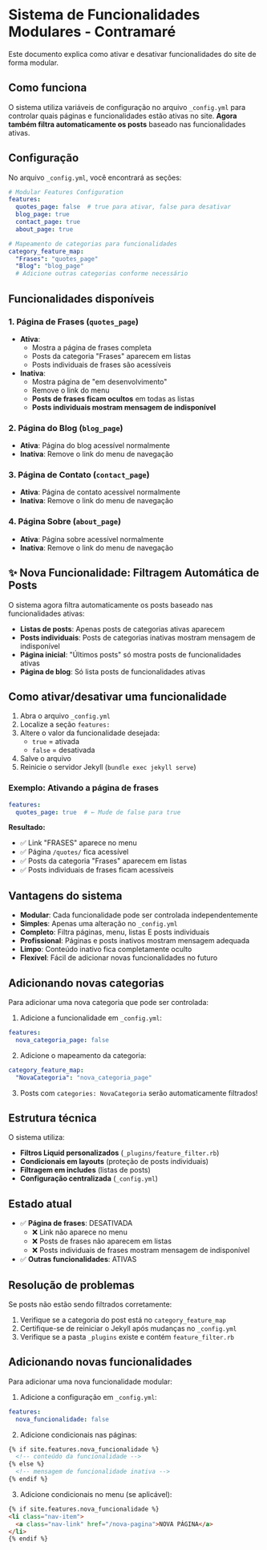 # Sistema de Funcionalidades Modulares - Contramaré

Este documento explica como ativar e desativar funcionalidades do site de forma modular.

## Como funciona

O sistema utiliza variáveis de configuração no arquivo `_config.yml` para controlar quais páginas e funcionalidades estão ativas no site. **Agora também filtra automaticamente os posts** baseado nas funcionalidades ativas.

## Configuração

No arquivo `_config.yml`, você encontrará as seções:

```yaml
# Modular Features Configuration
features:
  quotes_page: false  # true para ativar, false para desativar
  blog_page: true
  contact_page: true
  about_page: true

# Mapeamento de categorias para funcionalidades
category_feature_map:
  "Frases": "quotes_page"
  "Blog": "blog_page"
  # Adicione outras categorias conforme necessário
```

## Funcionalidades disponíveis

### 1. Página de Frases (`quotes_page`)
- **Ativa**:
  - Mostra a página de frases completa
  - Posts da categoria "Frases" aparecem em listas
  - Posts individuais de frases são acessíveis
- **Inativa**:
  - Mostra página de "em desenvolvimento"
  - Remove o link do menu
  - **Posts de frases ficam ocultos** em todas as listas
  - **Posts individuais mostram mensagem de indisponível**

### 2. Página do Blog (`blog_page`)
- **Ativa**: Página do blog acessível normalmente
- **Inativa**: Remove o link do menu de navegação

### 3. Página de Contato (`contact_page`)
- **Ativa**: Página de contato acessível normalmente
- **Inativa**: Remove o link do menu de navegação

### 4. Página Sobre (`about_page`)
- **Ativa**: Página sobre acessível normalmente
- **Inativa**: Remove o link do menu de navegação

## ✨ **Nova Funcionalidade: Filtragem Automática de Posts**

O sistema agora filtra automaticamente os posts baseado nas funcionalidades ativas:

- **Listas de posts**: Apenas posts de categorias ativas aparecem
- **Posts individuais**: Posts de categorias inativas mostram mensagem de indisponível
- **Página inicial**: "Últimos posts" só mostra posts de funcionalidades ativas
- **Página de blog**: Só lista posts de funcionalidades ativas

## Como ativar/desativar uma funcionalidade

1. Abra o arquivo `_config.yml`
2. Localize a seção `features:`
3. Altere o valor da funcionalidade desejada:
   - `true` = ativada
   - `false` = desativada
4. Salve o arquivo
5. Reinicie o servidor Jekyll (`bundle exec jekyll serve`)

### Exemplo: Ativando a página de frases

```yaml
features:
  quotes_page: true  # ← Mude de false para true
```

**Resultado:**
- ✅ Link "FRASES" aparece no menu
- ✅ Página `/quotes/` fica acessível
- ✅ Posts da categoria "Frases" aparecem em listas
- ✅ Posts individuais de frases ficam acessíveis

## Vantagens do sistema

- **Modular**: Cada funcionalidade pode ser controlada independentemente
- **Simples**: Apenas uma alteração no `_config.yml`
- **Completo**: Filtra páginas, menu, listas E posts individuais
- **Profissional**: Páginas e posts inativos mostram mensagem adequada
- **Limpo**: Conteúdo inativo fica completamente oculto
- **Flexível**: Fácil de adicionar novas funcionalidades no futuro

## Adicionando novas categorias

Para adicionar uma nova categoria que pode ser controlada:

1. Adicione a funcionalidade em `_config.yml`:
```yaml
features:
  nova_categoria_page: false
```

2. Adicione o mapeamento da categoria:
```yaml
category_feature_map:
  "NovaCategoria": "nova_categoria_page"
```

3. Posts com `categories: NovaCategoria` serão automaticamente filtrados!

## Estrutura técnica

O sistema utiliza:
- **Filtros Liquid personalizados** (`_plugins/feature_filter.rb`)
- **Condicionais em layouts** (proteção de posts individuais)
- **Filtragem em includes** (listas de posts)
- **Configuração centralizada** (`_config.yml`)

## Estado atual

- ✅ **Página de frases**: DESATIVADA
  - ❌ Link não aparece no menu
  - ❌ Posts de frases não aparecem em listas
  - ❌ Posts individuais de frases mostram mensagem de indisponível
- ✅ **Outras funcionalidades**: ATIVAS

## Resolução de problemas

Se posts não estão sendo filtrados corretamente:

1. Verifique se a categoria do post está no `category_feature_map`
2. Certifique-se de reiniciar o Jekyll após mudanças no `_config.yml`
3. Verifique se a pasta `_plugins` existe e contém `feature_filter.rb`

## Adicionando novas funcionalidades

Para adicionar uma nova funcionalidade modular:

1. Adicione a configuração em `_config.yml`:
```yaml
features:
  nova_funcionalidade: false
```

2. Adicione condicionais nas páginas:
```html
{% if site.features.nova_funcionalidade %}
  <!-- conteúdo da funcionalidade -->
{% else %}
  <!-- mensagem de funcionalidade inativa -->
{% endif %}
```

3. Adicione condicionais no menu (se aplicável):
```html
{% if site.features.nova_funcionalidade %}
<li class="nav-item">
  <a class="nav-link" href="/nova-pagina">NOVA PÁGINA</a>
</li>
{% endif %}